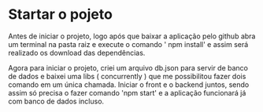 # Startar o pojeto

Antes de iniciar o projeto, logo após que baixar a aplicação pelo github abra um terminal na pasta raiz e execute o comando ' npm install' e assim será realizado os download das dependências.

Agora para iniciar o projeto, criei um arquivo db.json para servir de banco de dados e baixei uma libs  ( concurrently ) que me possibilitou fazer dois comando em um única chamada. Iniciar o front e o backend juntos, sendo assim só precisa o fazer comando 'npm start' e a aplicação funcionará já com banco de dados incluso.
